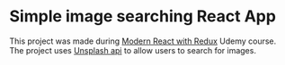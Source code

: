 # Simple image searching React App

This project was made during [Modern React with Redux](https://www.udemy.com/course/react-redux/) Udemy course.<br>
The project uses [Unsplash api](https://unsplash.com/developers) to allow users to search for images.
